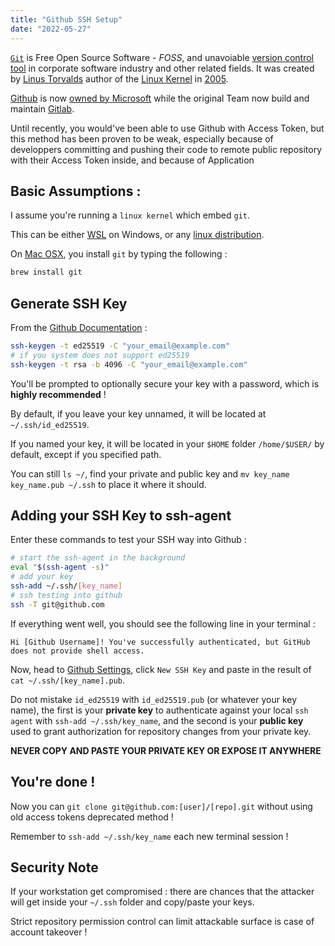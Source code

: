 ```yaml
---
title: "Github SSH Setup"
date: "2022-05-27"
---
```


[`Git`](https://git-scm.com/) is Free Open Source Software - *FOSS*, and unavoiable [version control tool](https://www.atlassian.com/git/tutorials/what-is-version-control) in corporate software industry and other related fields. It was created by [Linus Torvalds](https://en.wikipedia.org/wiki/Linus_Torvalds) author of the [Linux Kernel](https://en.wikipedia.org/wiki/Linux) in [2005](https://fr.wikipedia.org/wiki/Git).

[Github](https://github.com) is now [owned by Microsoft](https://news.microsoft.com/announcement/microsoft-acquires-github/) while the original Team now build and maintain [Gitlab](https://gitlab.com).

Until recently, you would've been able to use Github with Access Token, but this method has been proven to be weak, especially because of developpers committing and pushing their code to remote public repository with their Access Token inside, and because of Application 

## Basic Assumptions :

I assume you're running a `linux kernel` which embed `git`.

This can be either [WSL](https://docs.microsoft.com/en-us/windows/wsl/) on Windows, or any [linux distribution](https://distrowatch.com/dwres.php?resource=major).

On [Mac OSX](), you install `git` by typing the following :

```bash
brew install git
```

## Generate SSH Key

From the [Github Documentation](https://docs.github.com/en/authentication/connecting-to-github-with-ssh/generating-a-new-ssh-key-and-adding-it-to-the-ssh-agent) :

```bash
ssh-keygen -t ed25519 -C "your_email@example.com"
# if you system does not support ed25519
ssh-keygen -t rsa -b 4096 -C "your_email@example.com"
```

You'll be prompted to optionally secure your key with a password, which is **highly recommended** !

By default, if you leave your key unnamed, it will be located at `~/.ssh/id_ed25519`.

If you named your key, it will be located in your `$HOME` folder `/home/$USER/` by default, except if you specified path.

You can still `ls ~/`, find your private and public key and `mv key_name key_name.pub ~/.ssh` to place it where it should.

## Adding your SSH Key to ssh-agent

Enter these commands to test your SSH way into Github :

```bash
# start the ssh-agent in the background
eval "$(ssh-agent -s)"
# add your key
ssh-add ~/.ssh/[key_name]
# ssh testing into github
ssh -T git@github.com
```

If everything went well, you should see the following line in your terminal :

```shell
Hi [Github Username]! You've successfully authenticated, but GitHub does not provide shell access.
```

Now, head to [Github Settings](https://github.com/settings/keys), click `New SSH Key` and paste in the result of `cat ~/.ssh/[key_name].pub`.

Do not mistake `id_ed25519` with `id_ed25519.pub` (or whatever your key name), the first is your **private key** to authenticate against your local `ssh agent` with `ssh-add ~/.ssh/key_name`, and the second is your **public key** used to grant authorization for repository changes from your private key.

**NEVER COPY AND PASTE YOUR PRIVATE KEY OR EXPOSE IT ANYWHERE**

## You're done !

Now you can `git clone git@github.com:[user]/[repo].git` without using old access tokens deprecated method !

Remember to `ssh-add ~/.ssh/key_name` each new terminal session !

## Security Note

If your workstation get compromised : there are chances that the attacker will get inside your `~/.ssh` folder and copy/paste your keys.

Strict repository permission control can limit attackable surface is case of account takeover !
